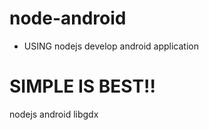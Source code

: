 # node-android
* USING nodejs develop android application
# SIMPLE IS BEST!!

nodejs android libgdx
